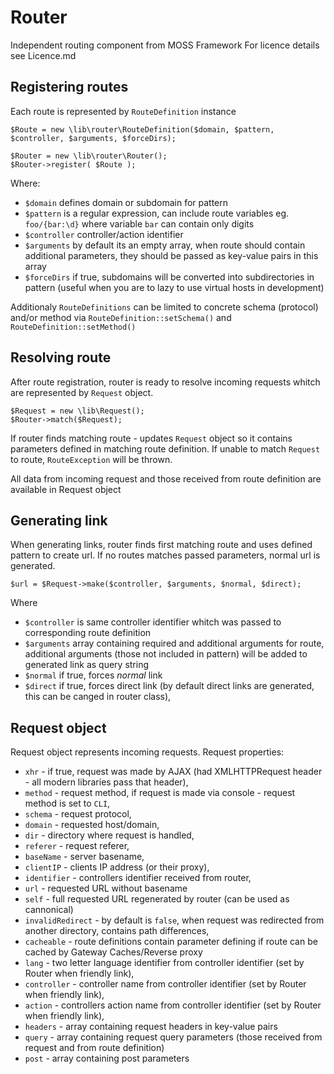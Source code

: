 # Router

Independent routing component from MOSS Framework
For licence details see Licence.md

## Registering routes

Each route is represented by ``RouteDefinition`` instance

	$Route = new \lib\router\RouteDefinition($domain, $pattern, $controller, $arguments, $forceDirs);

	$Router = new \lib\router\Router();
	$Router->register( $Route );

Where:

* ``$domain`` defines domain or subdomain for pattern
* ``$pattern`` is a regular expression, can include route variables eg. ``foo/{bar:\d}`` where variable ``bar`` can contain only digits
* ``$controller`` controller/action identifier
* ``$arguments`` by default its an empty array, when route should contain additional parameters, they should be passed as key-value pairs in this array
* ``$forceDirs`` if true, subdomains will be converted into subdirectories in pattern (useful when you are to lazy to use virtual hosts in development)

Additionaly ``RouteDefinitions`` can be limited to concrete schema (protocol) and/or method via ``RouteDefinition::setSchema()`` and ``RouteDefinition::setMethod()``

## Resolving route

After route registration, router is ready to resolve incoming requests whitch are represented by ``Request`` object.

	$Request = new \lib\Request();
	$Router->match($Request);

If router finds matching route - updates ``Request`` object so it contains parameters defined in matching route definition.
If unable to match ``Request`` to route, ``RouteException`` will be thrown.

All data from incoming request and those received from route definition are available in Request object

## Generating link

When generating links, router finds first matching route and uses defined pattern to create url. If no routes matches passed parameters, normal url is generated.

	$url = $Request->make($controller, $arguments, $normal, $direct);

Where

* ``$controller`` is same controller identifier whitch was passed to corresponding route definition
* ``$arguments`` array containing required and additional arguments for route, additional arguments (those not included in pattern) will be added to generated link as query string
* ``$normal`` if true, forces _normal_ link
* ``$direct`` if true, forces direct link (by default direct links are generated, this can be canged in router class),

## Request object

Request object represents incoming requests.
Request properties:

* ``xhr`` - if true, request was made by AJAX (had XMLHTTPRequest header - all modern libraries pass that header),
* ``method`` - request method, if request is made via console - request method is set to ``CLI``,
* ``schema`` - request protocol,
* ``domain`` - requested host/domain,
* ``dir`` - directory where request is handled,
* ``referer`` - request referer,
* ``baseName`` - server basename,
* ``clientIP`` - clients IP address (or their proxy),
* ``identifier`` - controllers identifier received from router,
* ``url`` - requested URL without basename
* ``self`` - full requested URL regenerated by router (can be used as cannonical)
* ``invalidRedirect`` - by default is ``false``, when request was redirected from another directory, contains path differences,
* ``cacheable`` - route definitions contain parameter defining if route can be cached by Gateway Caches/Reverse proxy
* ``lang`` - two letter language identifier from controller identifier (set by Router when friendly link),
* ``controller`` - controller name from controller identifier (set by Router when friendly link),
* ``action`` - controllers action name from controller identifier (set by Router when friendly link),
* ``headers`` - array containing request headers in key-value pairs
* ``query`` - array containing request query parameters (those received from request and from route definition)
* ``post`` - array containing post parameters